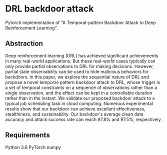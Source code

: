 # DRL backdoor attack
Pytorch implementation of "A Temporal-pattern Backdoor Attack to Deep Reinforcement Learning''.

## Abstraction
Deep reinforcement learning (DRL) has achieved significant achievements in many real-world applications. But these real-world cases typically can only provide partial observations to DRL for making decisions. However, partial state observability can be used to hide malicious behaviors for backdoors. In this paper, we explore the sequential nature of DRL and propose a novel temporal-pattern backdoor attack to DRL, whose trigger is a set of temporal constraints on a sequence of observations rather than a single observation, and the effect can be kept in a controllable duration rather than in the instant. We validate our proposed backdoor attack to a typical job scheduling task in cloud computing.  Numerous experimental results show that our backdoor can achieve excellent effectiveness, stealthiness, and sustainability. Our backdoor's average clean data accuracy and attack success rate can reach 97.8% and 97.5%, respectively.


## Requirements 

Python 3.6
PyTorch
numpy
